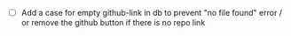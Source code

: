 - [ ] Add a case for empty github-link in db to prevent "no file found" error / or remove the github button if there is no repo link